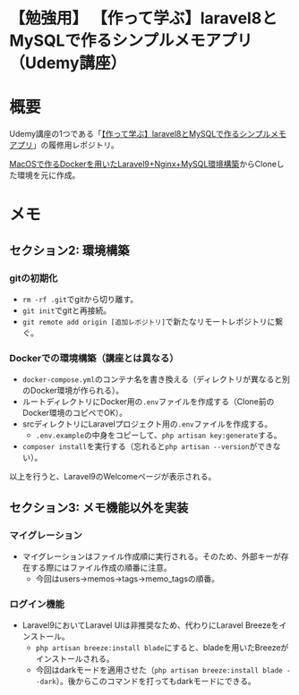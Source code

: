 # **【勉強用】 【作って学ぶ】laravel8とMySQLで作るシンプルメモアプリ（Udemy講座）**

# 概要
Udemy講座の1つである「[【作って学ぶ】laravel8とMySQLで作るシンプルメモアプリ](https://www.udemy.com/course/laravel8mysql/)」の履修用レポジトリ。

[MacOSで作るDockerを用いたLaravel9+Nginx+MySQL環境構築](https://github.com/alice0421/docker-laravel/tree/develop)からCloneした環境を元に作成。

# メモ
## セクション2: 環境構築
### gitの初期化
- `rm -rf .git`でgitから切り離す。
- `git init`でgitと再接続。
- `git remote add origin [追加レポジトリ]`で新たなリモートレポジトリに繋ぐ。

### Dockerでの環境構築（講座とは異なる）
- `docker-compose.yml`のコンテナ名を書き換える（ディレクトリが異なると別のDocker環境が作られる）。
- ルートディレクトリにDocker用の`.env`ファイルを作成する（Clone前のDocker環境のコピペでOK）。
- srcディレクトリにLaravelプロジェクト用の`.env`ファイルを作成する。
  - `.env.example`の中身をコピーして、`php artisan key:generate`する。
- `composer install`を実行する（忘れると`php artisan --version`ができない）。

以上を行うと、Laravel9のWelcomeページが表示される。

## セクション3: メモ機能以外を実装
### マイグレーション
- マイグレーションはファイル作成順に実行される。そのため、外部キーが存在する際にはファイル作成の順番に注意。
  - 今回はusers->memos->tags->memo_tagsの順番。

### ログイン機能
- Laravel9においてLaravel UIは非推奨なため、代わりにLaravel Breezeをインストール。
  - `php artisan breeze:install blade`にすると、bladeを用いたBreezeがインストールされる。
  - 今回はdarkモードを適用させた（`php artisan breeze:install blade --dark`）。後からこのコマンドを打ってもdarkモードにできる。